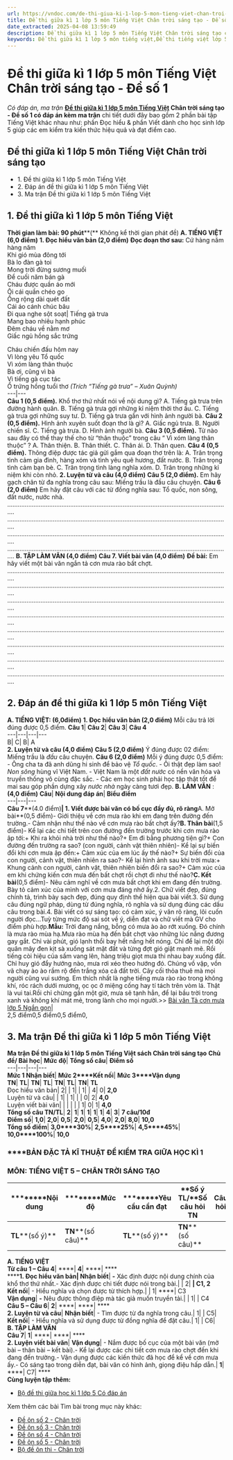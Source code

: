 ```yaml
---
url: https://vndoc.com/de-thi-giua-ki-1-lop-5-mon-tieng-viet-chan-troi-sang-tao-de-so-1-328874
title: Đề thi giữa kì 1 lớp 5 môn Tiếng Việt Chân trời sáng tạo - Đề số 1 - Có đáp án, ma trận - VnDoc.com
date_extracted: 2025-04-08 13:59:49
description: Đề thi giữa kì 1 lớp 5 môn Tiếng Việt Chân trời sáng tạo có đáp án nhằm giúp các em học sinh ôn tập, chuẩn bị bài kiểm tra giữa học kì sắp tới đạt kết quả cao.
keywords: Đề thi giữa kì 1 lớp 5 môn tiếng việt,Đề thi tiếng việt lớp 5 Giữa kì 1,đề thi giữa kì 1 tiếng việt 5,Đề kiểm tra giữa kì 1 tiếng việt 5,Đề thi giữa kì 1 môn tiếng việt lớp 5,Đề thi giữa kì 1 tiếng việt 5 có đáp án,đề thi giữa kì 1 tiếng việt lớp 5,Đề kiểm tra giữa kì 1 lớp 5 môn Tiếng Việt Chân trời sáng tạo,Đề thi giữa kì 1 tiếng việt lớp 5 nâng cao,Đề thi tiếng việt giữa học kì 1 lớp 5,Đề thi giữa kì 1 lớp 5 môn Tiếng Việt Chân trời sáng tạo,de thi tiếng việt lớp 5 giữa học kì 1
---
```


# Đề thi giữa kì 1 lớp 5 môn Tiếng Việt Chân trời sáng tạo - Đề số 1
 _Có đáp án, ma trận_
**[Đề thi giữa kì 1 lớp 5 môn Tiếng Việt](<https://vndoc.com/de-thi-giua-ki-1-lop-5-mon-tieng-viet>) Chân trời sáng tạo - Đề số 1 có đáp án kèm ma trận** chi tiết dưới đây bao gồm 2 phần bài tập Tiếng Việt khác nhau như: phần Đọc hiểu & phần Viết dành cho học sinh lớp 5 giúp các em kiểm tra kiến thức hiệu quả và đạt điểm cao.
## Đề thi giữa kì 1 lớp 5 môn Tiếng Việt Chân trời sáng tạo
  * 1\. Đề thi giữa kì 1 lớp 5 môn Tiếng Việt
  * 2\. Đáp án đề thi giữa kì 1 lớp 5 môn Tiếng Việt
  * 3\. Ma trận Đề thi giữa kì 1 lớp 5 môn Tiếng Việt 

## **1\. Đề thi giữa kì 1 lớp 5 môn Tiếng Việt**
**Thời gian làm bài: 90 phút****\(** Không kể thời gian phát đề\)
**A. TIẾNG VIỆT \(6,0 điểm\)**
**1\. Đọc hiểu văn bản \(2,0 điểm\)**
**Đọc đoạn thơ sau:**
Cứ hàng năm hàng năm  
Khi gió mùa đông tới  
Bà lo đàn gà toi  
Mong trời đừng sương muối  
Để cuối năm bán gà  
Cháu được quần áo mới  
Ôi cái quần chéo go  
Ống rộng dài quét đất  
Cái áo cánh chúc bâu  
Đi qua nghe sột soạt| Tiếng gà trưa  
Mang bao nhiêu hạnh phúc  
Đêm cháu về nằm mơ  
Giấc ngủ hồng sắc trứng  
  
Cháu chiến đấu hôm nay  
Vì lòng yêu Tổ quốc  
Vì xóm làng thân thuộc  
Bà ơi, cũng vì bà  
Vì tiếng gà cục tác  
Ổ trứng hồng tuổi thơ _\(Trích “Tiếng gà trưa” – Xuân Quỳnh\)_  
---|---  
**Câu 1 \(0,5 điểm\).** Khổ thơ thứ nhất nói về nội dung gì?
A. Tiếng gà trưa trên đường hành quân.
B. Tiếng gà trưa gợi những kỉ niệm thời thơ ấu.
C. Tiếng gà trưa gợi những suy tư.
D. Tiếng gà trưa gắn với hình ảnh người bà.
**Câu 2 \(0,5 điểm\).** Hình ảnh xuyên suốt đoạn thơ là gì?
A. Giấc ngủ trưa.
B. Người chiến sĩ.
C. Tiếng gà trưa.
D. Hình ảnh người bà.
**Câu 3 \(0,5 điểm\).** Từ nào sau đây có thể thay thế cho từ “thân thuộc” trong câu “ Vì xóm làng thân thuộc” ?
A. Thân thiện.
B. Thân thiết.
C. Thân ái.
D. Thân quen.
**Câu 4 \(0,5 điểm\).** Thông điệp được tác giả gửi gắm qua đoạn thơ trên là:
A. Trân trọng tình cảm gia đình, hàng xóm và tình yêu quê hương, đất nước.
B. Trân trọng tình cảm bạn bè.
C. Trân trọng tình làng nghĩa xóm.
D. Trân trọng những kỉ niệm khi còn nhỏ.
**2\. Luyện từ và câu \(4,0 điểm\)**
**Câu 5 \(2,0 điểm\).** Em hãy gạch chân từ đa nghĩa trong câu sau:
Miếng trầu là đầu câu chuyện.
**Câu 6 \(2,0 điểm\)** Em hãy đặt câu với các từ đồng nghĩa sau: Tổ quốc, non sông, đất nước, nước nhà.
…………………………………………………………………………………………..........................
…………………………………………………………………………………………..........................
…………………………………………………………………………………………..........................
…………………………………………………………………………………………..........................
**B. TẬP LÀM VĂN \(4,0 điểm\)**
**Câu 7. Viết bài văn \(4,0 điểm\)**
**Đề bài:** Em hãy viết một bài văn ngắn tả cơn mưa rào bất chợt.
…………………………………………………………………………………………..........................
…………………………………………………………………………………………..........................
…………………………………………………………………………………………..........................
…………………………………………………………………………………………..........................
…………………………………………………………………………………………..........................
…………………………………………………………………………………………..........................
…………………………………………………………………………………………..........................
…………………………………………………………………………………………..........................
## 2\. Đáp án đề thi giữa kì 1 lớp 5 môn Tiếng Việt
**A. TIẾNG VIỆT: \(6,0điểm\)**
**1\. Đọc hiểu văn bản \(2,0 điểm\)**
Mỗi câu trả lời đúng được 0,5 điểm.
**Câu 1**| **Câu 2**| **Câu 3**| **Câu 4**  
---|---|---|---  
B| C| B| A  
**2\. Luyện từ và câu \(4,0 điểm\)**
**Câu 5 \(2,0 điểm\)** Ý đúng được 02 điểm:
Miếng trầu là _đầu_ câu chuyện.
**Câu 6 \(2,0 điểm\)** Mỗi ý đúng được 0,5 điểm:
\- Ông cha ta đã anh dũng hi sinh để bảo vệ _Tổ quốc_.
\- Ôi thật đẹp làm sao\! _Non sông_ hùng vĩ Việt Nam.
\- Việt Nam là một _đất nước_ có nền văn hóa và truyền thống vô cùng đặc sắc.
\- Các em học sinh phải học tập thật tốt để mai sau góp phần dựng xây _nước nhà_ ngày càng tươi đẹp.
**B. LÀM VĂN** : **\(4,0 điểm\)**
**Câu**| **Nội dung đáp án**| **Biểu điểm**  
---|---|---  
**Câu 7****\(4.0 điểm\)**|  1\. Viết được bài văn có bố cục đầy đủ, rõ ràng**A. Mở bài**\(0,5 điểm\)\- Giới thiệu về cơn mưa rào khi em đang trên đường đến trường.\- Cảm nhận như thế nào về cơn mưa rào bất chợt ấy?**B. Thân bài**\(1,5 điểm\)\- Kể lại các chi tiết trên con đường đến trường trước khi cơn mưa rào ập tới:\+ Khi ra khỏi nhà trời như thế nào?\+ Em đi bằng phương tiện gì?\+ Con đường đến trường ra sao? \(con người, cảnh vật thiên nhiên\)\- Kể lại sự biến đổi khi cơn mưa ập đến:\+ Cảm xúc của em lúc ấy thế nào?\+ Sự biến đổi của con người, cảnh vật, thiên nhiên ra sao?\- Kể lại hình ảnh sau khi trời mưa:\+ Khung cảnh con người, cảnh vật, thiên nhiên biến đổi ra sao?\+ Cảm xúc của em khi chứng kiến cơn mưa đến bất chợt rồi chợt đi như thế nào?**C. Kết bài**\(0,5 điểm\)\- Nêu cảm nghĩ về cơn mưa bất chợt khi em đang đến trường. Bày tỏ cảm xúc của mình với cơn mưa đáng nhớ ấy.2\. Chữ viết đẹp, đúng chính tả, trình bày sạch đẹp, đúng quy định thể hiện qua bài viết.3\. Sử dụng câu đúng ngữ pháp, dùng từ đúng nghĩa, rõ nghĩa và sử dụng đúng các dấu câu trong bài.4\. Bài viết có sự sáng tạo: có cảm xúc, ý văn rõ ràng, lôi cuốn người đọc…Tuỳ từng mức độ sai sót về ý, diễn đạt và chữ viết mà GV cho điểm phù hợp.**Mẫu:** Trời đang nắng, bỗng có mưa ào ào rớt xuống. Đó chính là mưa rào mùa hạ.Mưa rào mùa hạ đến bất chợt vào những lúc nắng đương gay gắt. Chỉ vài phút, gió lạnh thổi bay hết nắng hết nóng. Chỉ để lại một đội quân mây đen kịt sà xuống sát mặt đất và từng đợt gió giật mạnh mẽ. Rồi tiếng còi hiệu của sấm vang lên, hàng triệu giọt mưa thi nhau bay xuống đất. Chỉ huy gió đẩy hướng nào, mưa rơi xéo theo hướng đó. Chúng vồ vập, vồn vã chạy ào ào rầm rộ đến trắng xóa cả đất trời. Cây cối thỏa thuê mà mọi người cũng vui sướng. Em thích nhất là nghe tiếng mưa rào rào trong không khí, róc rách dưới mương, ọc ọc ở miệng cống hay tí tách trên vòm lá. Thật là vui tai.Rồi chỉ chừng gần một giờ, mưa sẽ tạnh hẳn, để lại bầu trời trong xanh và không khí mát mẻ, trong lành cho mọi người.>> [Bài văn Tả cơn mưa lớp 5 Ngắn gọn](<https://vndoc.com/bai-van-ta-con-mua-ngan-gon-lop-5-206274>)|   
2,5 điểm0,5 điểm0,5 điểm0,  
## 3\. Ma trận Đề thi giữa kì 1 lớp 5 môn Tiếng Việt
**Ma trận Đề thi giữa kì 1 lớp 5 môn Tiếng Việt sách Chân trời sáng tạo**
**Chủ đề/ Bài học**| **Mức độ**| **Tổng số câu**| **Điểm số**  
---|---|---|---  
**Mức 1 Nhận biết**| **Mức 2****Kết nối**| **Mức 3****Vận dụng**  
**TN**| **TL**| **TN**| **TL**| **TN**| **TL**| **TN**| **TL**  
Đọc hiểu văn bản| 2| | 1| | 1| | 4| 0| **2,0**  
Luyện từ và câu| | 1| | 1| | | 0| 2| **4,0**  
Luyện viết bài văn| | | | | | 1| 0| 1| **4,0**  
**Tổng số câu TN/TL**| **2**| **1**| **1**| **1**| **1**| **1**| **4**| **3**| **7 câu/10đ**  
**Điểm số**| **1,0**| **2,0**| **0,5**| **2,0**| **0,5**| **4,0**| **2,0**| **8,0**| **10,0**  
**Tổng số điểm**| **3,0****30%**| **2,5****25%**| **4,5****45%**| **10,0****100%**| **10,0**  
### ******BẢN ĐẶC TẢ KĨ THUẬT ĐỀ KIỂM TRA GIỮA HỌC KÌ 1**
### **MÔN: TIẾNG VIỆT 5 – CHÂN TRỜI SÁNG TẠO**
**********Nội dung**| **********Mức độ**| **********Yêu cầu cần đạt**| **Số ý TL/****Số câu hỏi TN**| **Câu hỏi**  
---|---|---|---|---  
**TL****\(số ý\)**| **TN****\(số câu\)**| **TL****\(số ý\)**| **TN****\(số câu\)**  
**A. TIẾNG VIỆT**  
**Từ câu 1 – Câu 4**| ****| **4**| ****| ****  
******************1\. Đọc hiểu văn bản**********| **Nhận biết******| **-** Xác định được nội dung chính của khổ thơ thứ nhất.\- Xác định được chi tiết được nói trong bài.| | 2| ****|  C1, 2  
**Kết nối******|  \- Hiểu nghĩa và chọn được từ thích hợp.| | 1| ****|  C3  
**Vận dụng**| **-** Nêu được thông điệp mà tác giả muốn truyền tải.| | 1| | C4  
**Câu 5 – Câu 6**| **2**| ****| ****| ****  
**2\. Luyện từ và câu**| **Nhận biết**|  \- Tìm được từ đa nghĩa trong câu.| 1| | C5|   
**Kết nối**|  \- Hiểu nghĩa và sử dụng được từ đồng nghĩa để đặt câu.| 1| | C6|   
**B. TẬP LÀM VĂN**  
**Câu 7**| **1**| ****| ****| ****  
**2\. Luyện viết bài văn**| **Vận dụng**|  \- Nắm được bố cục của một bài văn \(mở bài – thân bài – kết bài\).\- Kể lại được các chi tiết cơn mưa rào chợt đến khi đang đến trường.\- Vận dụng được các kiến thức đã học để kể về cơn mưa ấy.\- Có sáng tạo trong diễn đạt, bài văn có hình ảnh, giọng điệu hấp dẫn.| **1**| ****|  C7| ****  
**Cùng luyện tập thêm:**
  * [Bộ đề thi giữa học kì 1 lớp 5 Có đáp án](<https://vndoc.com/bo-de-thi-giua-hoc-ki-1-lop-5-nam-2020-2021-206745> "Bộ đề thi giữa học kì 1 lớp 5 năm 2023 - 2024 Có đáp án")

Xem thêm các bài Tìm bài trong mục này khác:
  * [Đề ôn số 2 - Chân trời](</de-thi-giua-ki-1-lop-5-mon-tieng-viet-nam-2020-2021-de-2-206847>)
  * [Đề ôn số 3 - Chân trời](</de-thi-giua-ki-1-lop-5-mon-tieng-viet-chan-troi-sang-tao-de-so-3-329017>)
  * [Đề ôn số 4 - Chân trời](</de-thi-giua-ki-1-lop-5-mon-tieng-viet-chan-troi-sang-tao-de-so-4-329046>)
  * [Đề ôn số 5 - Chân trời](</de-thi-giua-ki-1-lop-5-mon-tieng-viet-chan-troi-sang-tao-de-so-5-329054>)
  * [Bộ đề ôn thi - Chân trời](</bo-de-thi-giua-ki-1-lop-5-mon-tieng-viet-chan-troi-sang-tao-329061>)

